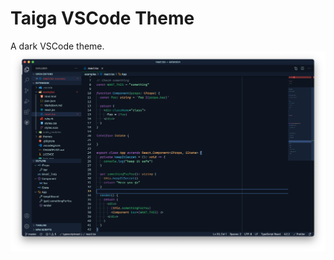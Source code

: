 # Taiga VSCode Theme

A dark VSCode theme.
![A screenshot of the editor in action](./images/screenshot.png)
